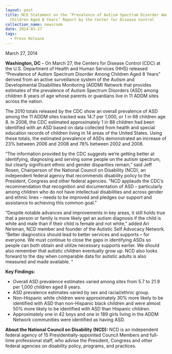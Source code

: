 ```yaml
---
layout: post
title: NCD Statement on the ‘Prevalence of Autism Spectrum Disorder Among
  Children Aged 8 Years’ Report by the Center for Disease Control
collection_name: newsroom
date: 2014-03-27
tags:
  - Press Release
---
```


March 27, 2014

**Washington, DC -** On March 27, the Centers for Disease Control (CDC) at the U.S. Department of Health and Human Services (HHS) released “Prevalence of Autism Spectrum Disorder Among Children Aged 8 Years” derived from an active surveillance system of the Autism and Developmental Disabilities Monitoring (ADDM) Network that provides estimates of the prevalence of Autism Spectrum Disorders (ASD) among children 8 years of age whose parents or guardians live in 11 ADDM sites across the nation.

The 2010 totals released by the CDC show an overall prevalence of ASD among the 11 ADDM sites tracked was 14.7 per 1,000, or 1 in 68 children age 8. In 2008, the CDC estimated approximately 1 in 88 children had been identified with an ASD based on data collected from health and special education records of children living in 14 areas of the United States. Using these totals, the estimated prevalence of ASDs demonstrated an increase of 23% between 2006 and 2008 and 78% between 2002 and 2008.

“The information provided by the CDC suggests we’re getting better at identifying, diagnosing and serving some people on the autism spectrum, but clearly significant ethnic and gender disparities remain,” said Jeff Rosen, Chairperson of the National Council on Disability (NCD), an independent federal agency that recommends disability policy to the President, Congress and other federal agencies. “NCD applauds the CDC’s recommendation that recognition and documentation of ASD – particularly among children who do not have intellectual disabilities and across gender and ethnic lines – needs to be improved and pledges our support and assistance to achieving this common goal.”

“Despite notable advances and improvements in key areas, it still holds true that a person or family is more likely get an autism diagnosis if the child is white and male than if their child is female and not white,” added Ari Ne’eman, NCD member and founder of the Autistic Self Advocacy Network. “Better diagnostics should lead to better services and supports – for everyone. We must continue to close the gaps in identifying ASDs so people can both obtain and utilize necessary supports earlier. We should also remember that autistic children eventually grow up. NCD also looks forward to the day when comparable data for autistic adults is also measured and made available. “

**Key Findings:**

- Overall ASD prevalence estimates varied among sites from 5.7 to 21.9 per 1,000 children aged 8 years.
- ASD prevalence estimates varied by sex and racial/ethnic group.
- Non-Hispanic white children were approximately 30% more likely to be identified with ASD than non-Hispanic black children and were almost 50% more likely to be identified with ASD than Hispanic children.
- Approximately one in 42 boys and one in 189 girls living in the ADDM Network communities were identified as having ASD.

**About the National Council on Disability (NCD):** NCD is an independent federal agency of 15 Presidentially-appointed Council Members and full-time professional staff, who advise the President, Congress and other federal agencies on disability policy, programs, and practices.
